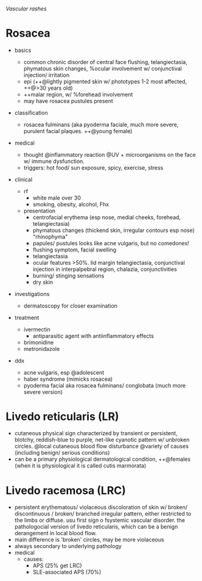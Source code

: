 ###### Vascular rashes

# Rosacea
- basics
    + common chronic disorder of central face flushing, telangiectasia, phymatous skin changes, %ocular involvement w/ conjunctival injection/ irritation
    + epi (++@lightly pigmented skin w/ phototypes 1-2 most affected, ++@>30 years old)
    + ++malar region, w/ %forehead involvement
    + may have rosacea pustules present
- classification
    + rosacea fulminans (aka pyoderma faciale, much more severe, purulent facial plaques. ++@young female)
- medical
    + thought @inflammatory reaction @UV + microorganisms on the face w/ immune dysfunction. 
    + triggers: hot food/ sun exposure, spicy, exercise, stress
- clinical
    + rf
        * white male over 30
        * smoking, obesity, alcohol, Fhx
    + presentation
        * centrofacial erythema (esp nose, medial cheeks, forehead, telangiectasia)
        * phymatous changes (thickend skin, irregular contours esp nose) "rhinophyma"
        * papules/ pustules looks like acne vulgaris, but no comedones! 
        * flushing symptom, facial swelling
        * telangiectasia
        * ocular features >50%. lid margin telangiectasia, conjunctival injection in interpalpebral region, chalazia, conjunctivities
        * burning/ stinging sensations
        * dry skin
- investigations
    + dermatoscopy for closer examination
- treatment
    + ivermectin
        * antiparasitic agent with antiinflammatory effects
    + brimonidine
    + metronidazole

- ddx
    + acne vulgaris, esp @adolescent
    + haber syndrome (mimicks rosacea)
    + pyoderma facial aka rosacea fulminans/ conglobata (much more severe version)

# Livedo reticularis (LR)
- cutaneous physical sign characterized by transient or persistent, blotchy, reddish-blue to purple, net-like cyanotic pattern w/ unbroken circles. @local cutaneous blood flow disturbance @variety of causes (including benign/ serious conditions)
- can be a primary physiological dermatological condition, ++@females (when it is physiological it is called cutis marmorata)

# Livedo racemosa (LRC)
- persistent erythematous/ violaceous discoloration of skin w/ broken/ discontinuous / broken/ branched irregular pattern, either restricted to the limbs or diffuse. usu first sign o fsystemic vascular disorder. the pathologocial version of livedo reticularis, which can be a benign derangement in local blood flow.
- main difference is 'broken' circles, may be more violaceous
- always secondary to underlying pathology
- medical
    + causes:
        * APS (25% get LRC)
        * SLE-associated APS (70%)


